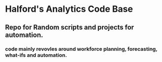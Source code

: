 # Halford's Analytics Code Base

## Repo for Random scripts and projects for automation.

### code mainly revovles around workforce planning, forecasting, what-ifs and automation. 
